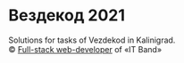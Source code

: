 # Вездекод 2021
Solutions for tasks of Vezdekod in Kalinigrad.  
© [Full-stack web-developer](https://vk.com/idmkolba) of «IT Band»
